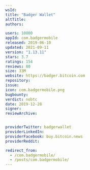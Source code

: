 ```yaml
---
wsId: 
title: "Badger Wallet"
altTitle: 
authors:

users: 10000
appId: com.badgermobile
released: 2019-06-10
updated: 2021-09-11
version: "1.13.11"
stars: 3.7
ratings: 154
reviews: 80
size: 33M
website: https://badger.bitcoin.com
repository: 
issue: 
icon: com.badgermobile.png
bugbounty: 
verdict: nobtc
date: 2019-12-28
signer: 
reviewArchive:


providerTwitter: badgerwallet
providerLinkedIn: 
providerFacebook: buy.bitcoin.news
providerReddit: 

redirect_from:
  - /com.badgermobile/
  - /posts/com.badgermobile/
---
```



